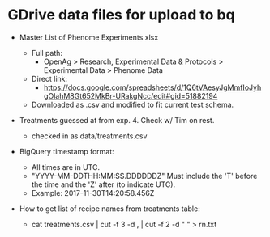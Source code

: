 # GDrive data files for upload to bq

* Master List of Phenome Experiments.xlsx
  * Full path:
    *  OpenAg > Research, Experimental Data & Protocols > Experimental Data > Phenome Data 
  * Direct link:
    * https://docs.google.com/spreadsheets/d/1Q6tVAesyJgMmfIoJyhgOlahM8Gt652MkBr-URakgNcc/edit#gid=51882194
  * Downloaded as .csv and modified to fit current test schema.


* Treatments guessed at from exp. 4.  Check w/ Tim on rest.
  * checked in as data/treatments.csv


* BigQuery timestamp format: 
  * All times are in UTC.
  * "YYYY-MM-DDTHH:MM:SS.DDDDDDZ"  Must include the 'T' before the time and the 'Z' after (to indicate UTC).
  * Example: 2017-11-30T14:20:58.456Z

* How to get list of recipe names from treatments table:
  * cat treatments.csv | cut -f 3 -d , | cut -f 2 -d " " > rn.txt
